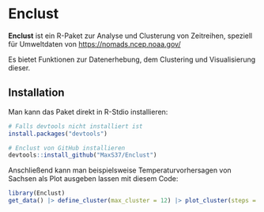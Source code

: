 # Enclust

**Enclust** ist ein R-Paket zur Analyse und Clusterung von Zeitreihen, speziell für Umweltdaten 
von https://nomads.ncep.noaa.gov/

Es bietet Funktionen zur Datenerhebung, dem Clustering und Visualisierung dieser.

## Installation

Man kann das Paket direkt in R-Stdio installieren:

```r
# Falls devtools nicht installiert ist
install.packages("devtools")

# Enclust von GitHub installieren
devtools::install_github("MaxS37/Enclust")
```

Anschließend kann man beispielsweise Temperaturvorhersagen von Sachsen als Plot ausgeben lassen mit diesem Code:
```r
library(Enclust)
get_data() |> define_cluster(max_cluster = 12) |> plot_cluster(steps = 10)
```

